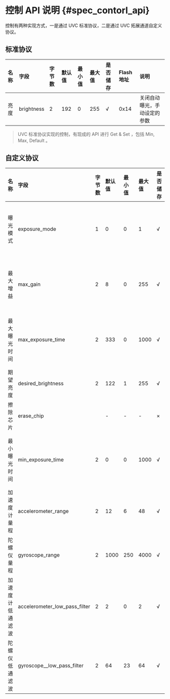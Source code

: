 # 控制 API 说明 {#spec_contorl_api}

控制有两种实现方式，一是通过 UVC 标准协议，二是通过 UVC 拓展通道自定义协议。

## 标准协议

| 名称 | 字段 | 字节数 | 默认值 | 最小值 | 最大值 | 是否储存 | Flash 地址 | 说明 |
| :----- | :----- | :-------- | :-------- | :-------- | :-------- | :----------- | :----------- | :----- |
| 亮度 | brightness | 2 | 192 | 0 | 255 | √ | 0x14 | 关闭自动曝光，手动设定的参数 |

> UVC 标准协议实现的控制，有现成的 API 进行 Get & Set ，包括 Min, Max, Default 。

## 自定义协议

| 名称 | 字段 | 字节数 |  默认值 | 最小值 | 最大值 | 是否储存 | Flash 地址 | 所属通道 | 通道地址 | 说明 |
| :----- | :----- | :-------- | :-------- | :-------- | :-------- | :----------- | :----------- | :----------- | :----------- | :----- |
| 曝光模式 | exposure_mode | 1 | 0 | 0 | 1 | √ | 0x0F | XU_CAM_CTRL | 0x0100 | 0：开启自动曝光； 1：关闭 |
| 最大增益 | max_gain | 2 | 8 | 0 | 255 | √ | 0x1D | XU_CAM_CTRL | 0x0100 | 开始自动曝光，可设定的阈值 |
| 最大曝光时间 | max_exposure_time | 2 | 333 | 0 | 1000 | √ | 0x1B | XU_CAM_CTRL | 0x0100 | 开始自动曝光，可设定的阈值 |
| 期望亮度 | desired_brightness | 2 | 122 | 1 | 255 | √ | 0x19 | XU_CAM_CTRL | 0x0100 | |
| 擦除芯片 | erase_chip | | - | - | - | × | - | XU_HALF_DUPLEX | 0x0200 | |
| 最小曝光时间 | min_exposure_time | 2 | 0 | 0 | 1000 | √ | - | XU_CAM_CTRL | 0x0100 | 开始自动曝光，可设定的阈值 |
| 加速度计量程 | accelerometer_range | 2 | 12 | 6 | 48 | √ | - | XU_CAM_CTRL | 0x0100 | |
| 陀螺仪量程 | gyroscope_range | 2 | 1000 | 250 | 4000 | √ | - | XU_CAM_CTRL | 0x0100 | |
| 加速度计低通滤波 | accelerometer_low_pass_filter | 2 | 2 | 0 | 2 | √ | - | XU_CAM_CTRL | 0x0100 | |
| 陀螺仪低通滤波 | gyroscope__low_pass_filter | 2 | 64 | 23 | 64 | √ | - | XU_CAM_CTRL | 0x0100 | |
